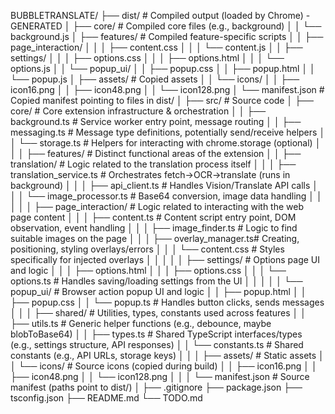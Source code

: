 BUBBLETRANSLATE/
├── dist/ # Compiled output (loaded by Chrome) - GENERATED
│ ├── core/ # Compiled core files (e.g., background)
│ │ └── background.js
│ ├── features/ # Compiled feature-specific scripts
│ │ ├── page_interaction/
│ │ │ ├── content.css
│ │ │ └── content.js
│ │ ├── settings/
│ │ │ ├── options.css
│ │ │ ├── options.html
│ │ │ └── options.js
│ │ └── popup_ui/
│ │ ├── popup.css
│ │ ├── popup.html
│ │ └── popup.js
│ ├── assets/ # Copied assets
│ │ └── icons/
│ │ ├── icon16.png
│ │ ├── icon48.png
│ │ └── icon128.png
│ └── manifest.json # Copied manifest pointing to files in dist/
│
├── src/ # Source code
│ ├── core/ # Core extension infrastructure & orchestration
│ │ ├── background.ts # Service worker entry point, message routing
│ │ ├── messaging.ts # Message type definitions, potentially send/receive helpers
│ │ └── storage.ts # Helpers for interacting with chrome.storage (optional)
│ │
│ ├── features/ # Distinct functional areas of the extension
│ │ ├── translation/ # Logic related to the translation process itself
│ │ │ ├── translation_service.ts # Orchestrates fetch->OCR->translate (runs in background)
│ │ │ ├── api_client.ts # Handles Vision/Translate API calls
│ │ │ └── image_processor.ts # Base64 conversion, image data handling
│ │ │
│ │ ├── page_interaction/ # Logic related to interacting with the web page content
│ │ │ ├── content.ts # Content script entry point, DOM observation, event handling
│ │ │ ├── image_finder.ts # Logic to find suitable images on the page
│ │ │ ├── overlay_manager.ts# Creating, positioning, styling overlays/errors
│ │ │ └── content.css # Styles specifically for injected overlays
│ │ │
│ │ ├── settings/ # Options page UI and logic
│ │ │ ├── options.html
│ │ │ ├── options.css
│ │ │ └── options.ts # Handles saving/loading settings from the UI
│ │ │
│ │ └── popup_ui/ # Browser action popup UI and logic
│ │ ├── popup.html
│ │ ├── popup.css
│ │ └── popup.ts # Handles button clicks, sends messages
│ │
│ ├── shared/ # Utilities, types, constants used across features
│ │ ├── utils.ts # Generic helper functions (e.g., debounce, maybe blobToBase64)
│ │ ├── types.ts # Shared TypeScript interfaces/types (e.g., settings structure, API responses)
│ │ └── constants.ts # Shared constants (e.g., API URLs, storage keys)
│ │
│ ├── assets/ # Static assets
│ │ └── icons/ # Source icons (copied during build)
│ │ ├── icon16.png
│ │ ├── icon48.png
│ │ └── icon128.png
│ │
│ └── manifest.json # Source manifest (paths point to dist/)
│
├── .gitignore
├── package.json
├── tsconfig.json
├── README.md
└── TODO.md
